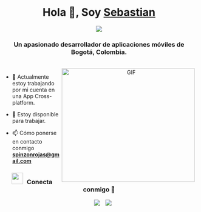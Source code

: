 <h1 align="center">Hola 👋, Soy <a href="https://github.com/SebastianPinzonR" target="blank">
Sebastian </a></h1>
<p align="center">
  <a><img src="https://readme-typing-svg.herokuapp.com?font=Time+New+Roman&color=cyan&size=25&center=true&vCenter=true&width=600&height=100&lines=Sebastian+Pinzon..&face;++;Self-taught+Front-End+Developer,;Computer+Science+Student,;CTF+Newbie,;Active+Learner/Researcher,;Love+to+learn+new+stuffs..<3"></a>
</p>
<h3 align="center">Un apasionado desarrollador de aplicaciones móviles de Bogotá, Colombia. </h3>

<br/>



<a target="_blank" align="center">
  <img align="right" top="500" height="300" width="350" alt="GIF" src="https://media.giphy.com/media/SWoSkN6DxTszqIKEqv/giphy.gif">
</a>


- 🌱 Actualmente estoy trabajando por mi cuenta en una App Cross-platform.

- 🤝 Estoy disponible para trabajar.

- 📫 Cómo ponerse en contacto conmigo **spinzonrojas@gmail.com**


<h3 align="center" > <img src="https://media.giphy.com/media/iY8CRBdQXODJSCERIr/giphy.gif" width="30" height="30" style="margin-right: 10px;">Conecta conmigo 🤝 </h3>

<p align="center">

 <div align="center"  class="icons-social" style="margin-left: 10px;">
        <a style="margin-left: 10px;"  target="_blank" href="https://www.linkedin.com/in/sebastian-pinzon-r/">
			<img src="https://img.icons8.com/doodle/40/000000/linkedin--v2.png"></a>
        <a style="margin-left: 10px;" target="_blank" href="https://github.com/SebastianPinzonR">
		<img src="https://img.icons8.com/doodle/40/000000/github--v1.png"></a>
		</a>  
       
   

</p>
